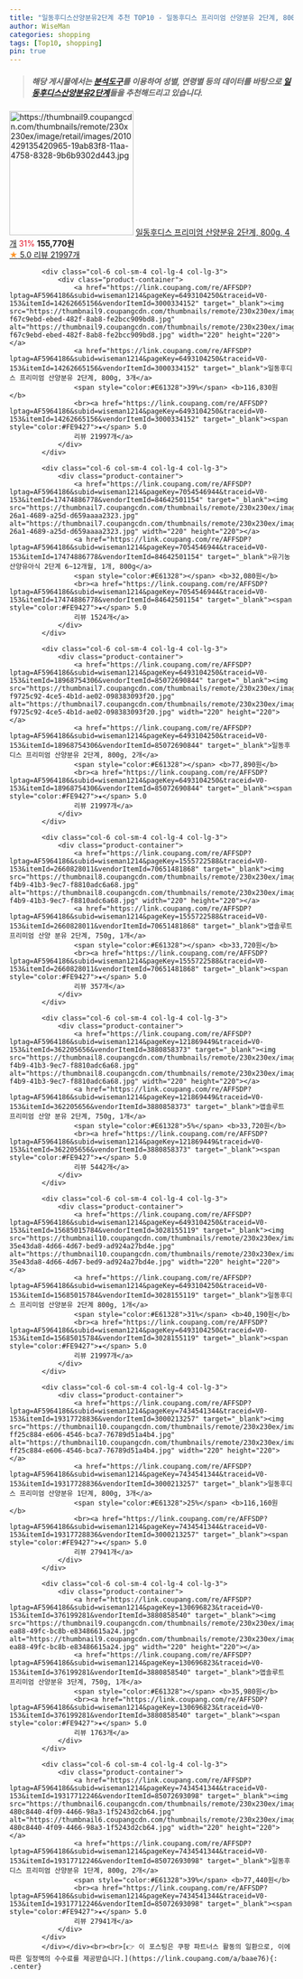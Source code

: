 ```yaml
---
title: "일동후디스산양분유2단계 추천 TOP10 - 일동후디스 프리미엄 산양분유 2단계, 800g, 4개"
author: WiseMan
categories: shopping
tags: [Top10, shopping]
pin: true
---
```


> ##### 해당 게시물에서는 [**분석도구**](https://itemscout.io/)를 이용하여 **성별**, **연령별** 등의 데이터를 바탕으로 [**일동후디스산양분유2단계**](https://link.coupang.com/a/baae76)들을 추천해드리고 있습니다.
<div class="container"><div class="row">
            <div class="col-6 col-sm-4 col-lg-4 col-lg-3">
                <div class="product-container">
                    <a href="https://link.coupang.com/re/AFFSDP?lptag=AF5964186&subid=wiseman1214&pageKey=6493104250&traceid=V0-153&itemId=15977201424&vendorItemId=85072691018" target="_blank"><img src="https://thumbnail9.coupangcdn.com/thumbnails/remote/230x230ex/image/retail/images/2010429135420965-19ab83f8-11aa-4758-8328-9b6b9302d443.jpg" alt="https://thumbnail9.coupangcdn.com/thumbnails/remote/230x230ex/image/retail/images/2010429135420965-19ab83f8-11aa-4758-8328-9b6b9302d443.jpg" width="220" height="220"></a>
                    <a href="https://link.coupang.com/re/AFFSDP?lptag=AF5964186&subid=wiseman1214&pageKey=6493104250&traceid=V0-153&itemId=15977201424&vendorItemId=85072691018" target="_blank">일동후디스 프리미엄 산양분유 2단계, 800g, 4개</a>
                    <span style="color:#E61328">31%</span> <b>155,770원</b>
                    <br><a href="https://link.coupang.com/re/AFFSDP?lptag=AF5964186&subid=wiseman1214&pageKey=6493104250&traceid=V0-153&itemId=15977201424&vendorItemId=85072691018" target="_blank"><span style="color:#FE9427">★</span> 5.0
                    리뷰 21997개</a>
                </div>
            </div>
            
            <div class="col-6 col-sm-4 col-lg-4 col-lg-3">
                <div class="product-container">
                    <a href="https://link.coupang.com/re/AFFSDP?lptag=AF5964186&subid=wiseman1214&pageKey=6493104250&traceid=V0-153&itemId=14262665156&vendorItemId=3000334152" target="_blank"><img src="https://thumbnail9.coupangcdn.com/thumbnails/remote/230x230ex/image/retail/images/4533508908293778-f67c9ebd-ebed-482f-8ab8-fe2bcc909bd8.jpg" alt="https://thumbnail9.coupangcdn.com/thumbnails/remote/230x230ex/image/retail/images/4533508908293778-f67c9ebd-ebed-482f-8ab8-fe2bcc909bd8.jpg" width="220" height="220"></a>
                    <a href="https://link.coupang.com/re/AFFSDP?lptag=AF5964186&subid=wiseman1214&pageKey=6493104250&traceid=V0-153&itemId=14262665156&vendorItemId=3000334152" target="_blank">일동후디스 프리미엄 산양분유 2단계, 800g, 3개</a>
                    <span style="color:#E61328">39%</span> <b>116,830원</b>
                    <br><a href="https://link.coupang.com/re/AFFSDP?lptag=AF5964186&subid=wiseman1214&pageKey=6493104250&traceid=V0-153&itemId=14262665156&vendorItemId=3000334152" target="_blank"><span style="color:#FE9427">★</span> 5.0
                    리뷰 21997개</a>
                </div>
            </div>
            
            <div class="col-6 col-sm-4 col-lg-4 col-lg-3">
                <div class="product-container">
                    <a href="https://link.coupang.com/re/AFFSDP?lptag=AF5964186&subid=wiseman1214&pageKey=7054546944&traceid=V0-153&itemId=17474886778&vendorItemId=84642501154" target="_blank"><img src="https://thumbnail7.coupangcdn.com/thumbnails/remote/230x230ex/image/retail/images/2023/01/10/11/3/91c2aa5b-26a1-4689-a25d-d659aaaa2323.jpg" alt="https://thumbnail7.coupangcdn.com/thumbnails/remote/230x230ex/image/retail/images/2023/01/10/11/3/91c2aa5b-26a1-4689-a25d-d659aaaa2323.jpg" width="220" height="220"></a>
                    <a href="https://link.coupang.com/re/AFFSDP?lptag=AF5964186&subid=wiseman1214&pageKey=7054546944&traceid=V0-153&itemId=17474886778&vendorItemId=84642501154" target="_blank">유기농 산양유아식 2단계 6~12개월, 1개, 800g</a>
                    <span style="color:#E61328"></span> <b>32,080원</b>
                    <br><a href="https://link.coupang.com/re/AFFSDP?lptag=AF5964186&subid=wiseman1214&pageKey=7054546944&traceid=V0-153&itemId=17474886778&vendorItemId=84642501154" target="_blank"><span style="color:#FE9427">★</span> 5.0
                    리뷰 1524개</a>
                </div>
            </div>
            
            <div class="col-6 col-sm-4 col-lg-4 col-lg-3">
                <div class="product-container">
                    <a href="https://link.coupang.com/re/AFFSDP?lptag=AF5964186&subid=wiseman1214&pageKey=6493104250&traceid=V0-153&itemId=18968754306&vendorItemId=85072690844" target="_blank"><img src="https://thumbnail7.coupangcdn.com/thumbnails/remote/230x230ex/image/retail/images/962698753916243-f9725c92-4ce5-4b1d-ae02-098383093f20.jpg" alt="https://thumbnail7.coupangcdn.com/thumbnails/remote/230x230ex/image/retail/images/962698753916243-f9725c92-4ce5-4b1d-ae02-098383093f20.jpg" width="220" height="220"></a>
                    <a href="https://link.coupang.com/re/AFFSDP?lptag=AF5964186&subid=wiseman1214&pageKey=6493104250&traceid=V0-153&itemId=18968754306&vendorItemId=85072690844" target="_blank">일동후디스 프리미엄 산양분유 2단계, 800g, 2개</a>
                    <span style="color:#E61328"></span> <b>77,890원</b>
                    <br><a href="https://link.coupang.com/re/AFFSDP?lptag=AF5964186&subid=wiseman1214&pageKey=6493104250&traceid=V0-153&itemId=18968754306&vendorItemId=85072690844" target="_blank"><span style="color:#FE9427">★</span> 5.0
                    리뷰 21997개</a>
                </div>
            </div>
            
            <div class="col-6 col-sm-4 col-lg-4 col-lg-3">
                <div class="product-container">
                    <a href="https://link.coupang.com/re/AFFSDP?lptag=AF5964186&subid=wiseman1214&pageKey=1555722588&traceid=V0-153&itemId=2660828011&vendorItemId=70651481868" target="_blank"><img src="https://thumbnail8.coupangcdn.com/thumbnails/remote/230x230ex/image/product/image/vendoritem/2018/12/03/3880858373/57611252-f4b9-41b3-9ec7-f8810adc6a68.jpg" alt="https://thumbnail8.coupangcdn.com/thumbnails/remote/230x230ex/image/product/image/vendoritem/2018/12/03/3880858373/57611252-f4b9-41b3-9ec7-f8810adc6a68.jpg" width="220" height="220"></a>
                    <a href="https://link.coupang.com/re/AFFSDP?lptag=AF5964186&subid=wiseman1214&pageKey=1555722588&traceid=V0-153&itemId=2660828011&vendorItemId=70651481868" target="_blank">앱솔루트 프리미엄 산양 분유 2단계, 750g, 1개</a>
                    <span style="color:#E61328"></span> <b>33,720원</b>
                    <br><a href="https://link.coupang.com/re/AFFSDP?lptag=AF5964186&subid=wiseman1214&pageKey=1555722588&traceid=V0-153&itemId=2660828011&vendorItemId=70651481868" target="_blank"><span style="color:#FE9427">★</span> 5.0
                    리뷰 357개</a>
                </div>
            </div>
            
            <div class="col-6 col-sm-4 col-lg-4 col-lg-3">
                <div class="product-container">
                    <a href="https://link.coupang.com/re/AFFSDP?lptag=AF5964186&subid=wiseman1214&pageKey=121869449&traceid=V0-153&itemId=362205656&vendorItemId=3880858373" target="_blank"><img src="https://thumbnail8.coupangcdn.com/thumbnails/remote/230x230ex/image/product/image/vendoritem/2018/12/03/3880858373/57611252-f4b9-41b3-9ec7-f8810adc6a68.jpg" alt="https://thumbnail8.coupangcdn.com/thumbnails/remote/230x230ex/image/product/image/vendoritem/2018/12/03/3880858373/57611252-f4b9-41b3-9ec7-f8810adc6a68.jpg" width="220" height="220"></a>
                    <a href="https://link.coupang.com/re/AFFSDP?lptag=AF5964186&subid=wiseman1214&pageKey=121869449&traceid=V0-153&itemId=362205656&vendorItemId=3880858373" target="_blank">앱솔루트 프리미엄 산양 분유 2단계, 750g, 1개</a>
                    <span style="color:#E61328">5%</span> <b>33,720원</b>
                    <br><a href="https://link.coupang.com/re/AFFSDP?lptag=AF5964186&subid=wiseman1214&pageKey=121869449&traceid=V0-153&itemId=362205656&vendorItemId=3880858373" target="_blank"><span style="color:#FE9427">★</span> 5.0
                    리뷰 5442개</a>
                </div>
            </div>
            
            <div class="col-6 col-sm-4 col-lg-4 col-lg-3">
                <div class="product-container">
                    <a href="https://link.coupang.com/re/AFFSDP?lptag=AF5964186&subid=wiseman1214&pageKey=6493104250&traceid=V0-153&itemId=15685015784&vendorItemId=3028155119" target="_blank"><img src="https://thumbnail10.coupangcdn.com/thumbnails/remote/230x230ex/image/retail/images/962503407528144-35e43da8-4d66-4d67-bed9-ad924a27bd4e.jpg" alt="https://thumbnail10.coupangcdn.com/thumbnails/remote/230x230ex/image/retail/images/962503407528144-35e43da8-4d66-4d67-bed9-ad924a27bd4e.jpg" width="220" height="220"></a>
                    <a href="https://link.coupang.com/re/AFFSDP?lptag=AF5964186&subid=wiseman1214&pageKey=6493104250&traceid=V0-153&itemId=15685015784&vendorItemId=3028155119" target="_blank">일동후디스 프리미엄 산양분유 2단계 800g, 1개</a>
                    <span style="color:#E61328">31%</span> <b>40,190원</b>
                    <br><a href="https://link.coupang.com/re/AFFSDP?lptag=AF5964186&subid=wiseman1214&pageKey=6493104250&traceid=V0-153&itemId=15685015784&vendorItemId=3028155119" target="_blank"><span style="color:#FE9427">★</span> 5.0
                    리뷰 21997개</a>
                </div>
            </div>
            
            <div class="col-6 col-sm-4 col-lg-4 col-lg-3">
                <div class="product-container">
                    <a href="https://link.coupang.com/re/AFFSDP?lptag=AF5964186&subid=wiseman1214&pageKey=7434541344&traceid=V0-153&itemId=19317728836&vendorItemId=3000213257" target="_blank"><img src="https://thumbnail10.coupangcdn.com/thumbnails/remote/230x230ex/image/retail/images/5221578593728980-ff25c884-e606-4546-bca7-76789d51a4b4.jpg" alt="https://thumbnail10.coupangcdn.com/thumbnails/remote/230x230ex/image/retail/images/5221578593728980-ff25c884-e606-4546-bca7-76789d51a4b4.jpg" width="220" height="220"></a>
                    <a href="https://link.coupang.com/re/AFFSDP?lptag=AF5964186&subid=wiseman1214&pageKey=7434541344&traceid=V0-153&itemId=19317728836&vendorItemId=3000213257" target="_blank">일동후디스 프리미엄 산양분유 1단계, 800g, 3개</a>
                    <span style="color:#E61328">25%</span> <b>116,160원</b>
                    <br><a href="https://link.coupang.com/re/AFFSDP?lptag=AF5964186&subid=wiseman1214&pageKey=7434541344&traceid=V0-153&itemId=19317728836&vendorItemId=3000213257" target="_blank"><span style="color:#FE9427">★</span> 5.0
                    리뷰 27941개</a>
                </div>
            </div>
            
            <div class="col-6 col-sm-4 col-lg-4 col-lg-3">
                <div class="product-container">
                    <a href="https://link.coupang.com/re/AFFSDP?lptag=AF5964186&subid=wiseman1214&pageKey=130696823&traceid=V0-153&itemId=376199281&vendorItemId=3880858540" target="_blank"><img src="https://thumbnail9.coupangcdn.com/thumbnails/remote/230x230ex/image/product/image/vendoritem/2018/12/14/3880858540/3b47a21a-ea88-49fc-bc8b-e83486615a24.jpg" alt="https://thumbnail9.coupangcdn.com/thumbnails/remote/230x230ex/image/product/image/vendoritem/2018/12/14/3880858540/3b47a21a-ea88-49fc-bc8b-e83486615a24.jpg" width="220" height="220"></a>
                    <a href="https://link.coupang.com/re/AFFSDP?lptag=AF5964186&subid=wiseman1214&pageKey=130696823&traceid=V0-153&itemId=376199281&vendorItemId=3880858540" target="_blank">앱솔루트 프리미엄 산양분유 3단계, 750g, 1개</a>
                    <span style="color:#E61328"></span> <b>35,980원</b>
                    <br><a href="https://link.coupang.com/re/AFFSDP?lptag=AF5964186&subid=wiseman1214&pageKey=130696823&traceid=V0-153&itemId=376199281&vendorItemId=3880858540" target="_blank"><span style="color:#FE9427">★</span> 5.0
                    리뷰 1763개</a>
                </div>
            </div>
            
            <div class="col-6 col-sm-4 col-lg-4 col-lg-3">
                <div class="product-container">
                    <a href="https://link.coupang.com/re/AFFSDP?lptag=AF5964186&subid=wiseman1214&pageKey=7434541344&traceid=V0-153&itemId=19317712246&vendorItemId=85072693098" target="_blank"><img src="https://thumbnail6.coupangcdn.com/thumbnails/remote/230x230ex/image/retail/images/4275611785710874-480c8440-4f09-4466-98a3-1f5243d2cb64.jpg" alt="https://thumbnail6.coupangcdn.com/thumbnails/remote/230x230ex/image/retail/images/4275611785710874-480c8440-4f09-4466-98a3-1f5243d2cb64.jpg" width="220" height="220"></a>
                    <a href="https://link.coupang.com/re/AFFSDP?lptag=AF5964186&subid=wiseman1214&pageKey=7434541344&traceid=V0-153&itemId=19317712246&vendorItemId=85072693098" target="_blank">일동후디스 프리미엄 산양분유 1단계, 800g, 2개</a>
                    <span style="color:#E61328">39%</span> <b>77,440원</b>
                    <br><a href="https://link.coupang.com/re/AFFSDP?lptag=AF5964186&subid=wiseman1214&pageKey=7434541344&traceid=V0-153&itemId=19317712246&vendorItemId=85072693098" target="_blank"><span style="color:#FE9427">★</span> 5.0
                    리뷰 27941개</a>
                </div>
            </div>
            </div></div><br><br>[👉 이 포스팅은 쿠팡 파트너스 활동의 일환으로, 이에 따른 일정액의 수수료를 제공받습니다.](https://link.coupang.com/a/baae76){: .center}